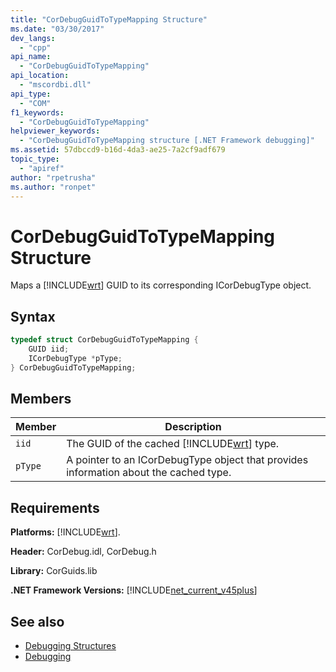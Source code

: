 ```yaml
---
title: "CorDebugGuidToTypeMapping Structure"
ms.date: "03/30/2017"
dev_langs: 
  - "cpp"
api_name: 
  - "CorDebugGuidToTypeMapping"
api_location: 
  - "mscordbi.dll"
api_type: 
  - "COM"
f1_keywords: 
  - "CorDebugGuidToTypeMapping"
helpviewer_keywords: 
  - "CorDebugGuidToTypeMapping structure [.NET Framework debugging]"
ms.assetid: 57dbccd9-b16d-4da3-ae25-7a2cf9adf679
topic_type: 
  - "apiref"
author: "rpetrusha"
ms.author: "ronpet"
---
```

# CorDebugGuidToTypeMapping Structure
Maps a [!INCLUDE[wrt](../../../../includes/wrt-md.md)] GUID to its corresponding ICorDebugType object.  
  
## Syntax  
  
```cpp
typedef struct CorDebugGuidToTypeMapping {  
    GUID iid;  
    ICorDebugType *pType;  
} CorDebugGuidToTypeMapping;  
```  
  
## Members  
  
|Member|Description|  
|------------|-----------------|  
|`iid`|The GUID of the cached [!INCLUDE[wrt](../../../../includes/wrt-md.md)] type.|  
|`pType`|A pointer to an ICorDebugType object that provides information about the cached type.|  
  
## Requirements  
 **Platforms:** [!INCLUDE[wrt](../../../../includes/wrt-md.md)].  
  
 **Header:** CorDebug.idl, CorDebug.h  
  
 **Library:** CorGuids.lib  
  
 **.NET Framework Versions:** [!INCLUDE[net_current_v45plus](../../../../includes/net-current-v45plus-md.md)]  
  
## See also
- [Debugging Structures](../../../../docs/framework/unmanaged-api/debugging/debugging-structures.md)
- [Debugging](../../../../docs/framework/unmanaged-api/debugging/index.md)
